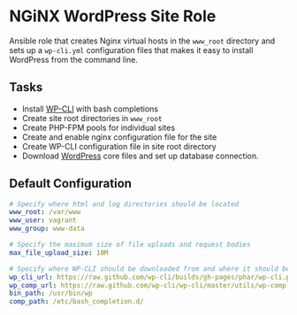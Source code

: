 # NGiNX WordPress Site Role
Ansible role that creates Nginx virtual hosts in the `www_root` directory and sets up a `wp-cli.yml` configuration files that makes it easy to install WordPress from the command line.

## Tasks
* Install [WP-CLI](http://wp-cli.org/) with bash completions
* Create site root directories in `www_root`
* Create PHP-FPM pools for individual sites
* Create and enable nginx configuration file for the site
* Create WP-CLI configuration file in site root directory
* Download [WordPress](https://wordpress.org/) core files and set up database connection.

## Default Configuration
```yaml
# Specify where html and log directories should be located
www_root: /var/www
www_user: vagrant
www_group: www-data

# Specify the maximum size of file uploads and request bodies
max_file_upload_size: 10M

# Specify where WP-CLI should be downloaded from and where it should be installed
wp_cli_url: https://raw.github.com/wp-cli/builds/gh-pages/phar/wp-cli.phar
wp_comp_url: https://raw.github.com/wp-cli/wp-cli/master/utils/wp-completion.bash
bin_path: /usr/bin/wp
comp_path: /etc/bash_completion.d/
```
